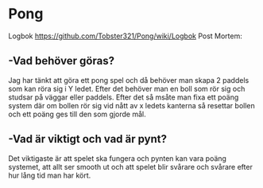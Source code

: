 # Pong
Logbok https://github.com/Tobster321/Pong/wiki/Logbok
Post Mortem: 
## -Vad behöver göras?
Jag har tänkt att göra ett pong spel och då behöver man skapa 2 paddels som kan röra sig i Y ledet.
Efter det behöver man en boll som rör sig och studsar på väggar eller paddels. Efter det så msåte man fixa ett poäng system där om bollen rör sig vid nått av x ledets kanterna så resettar bollen och ett poäng ges till den som gjorde mål.
## -Vad är viktigt och vad är pynt?
Det viktigaste är att spelet ska fungera och pynten kan vara poäng systemet, att allt ser smooth ut och att spelet blir svårare och svårare efter hur lång tid man har kört. 
